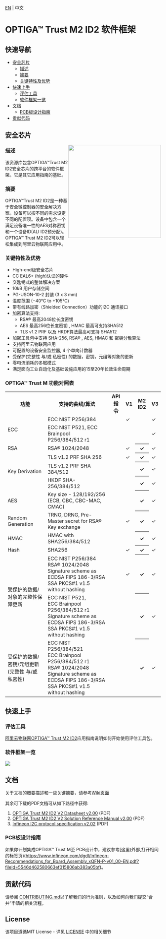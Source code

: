 [EN](./README.md) | 中文

# OPTIGA&trade; Trust M2 ID2 软件框架

## 快速导航

* [安全芯片](#安全芯片)
  * [描述](#描述)
  * [摘要](#摘要)
  * [关键特性及优势](#关键特性及优势)
* [快速上手](#快速上手)
  * [评估工具](#评估工具)
  * [软件框架一览](#软件框架一览)
* [文档](#文档)
  * [PCB板设计指南](#PCB板设计指南)
* [贡献代码](#贡献代码)


## 安全芯片

<img src="https://github.com/Infineon/Assets/raw/master/Pictures/lowres-OPTIGA%20Trust%20M2%20ID2%2010-2%20plain.tif.png" width="300" style="float:right">

### 描述

该资源库包含OPTIGA™Trust M2 ID2安全芯片的跨平台的软件框架。它是其它应用指南的基础。

### 摘要

OPTIGA™Trust M2 ID2是一种基于安全微控制器的安全解决方案。设备可以按不同的需求设定不同的配置项。设备中包含一个满足设备唯一性的AES对称密钥和一个设备ID(ALI ID2预分配)。OPTIGA™ Trust M2 ID2可以轻松集成到阿里云物联网应用中。

### 关键特性及优势

* High-end级安全芯片
* CC EAL6+ (high)认证的硬件
* 交匙钥式的整体解决方案
* 10kB 用户存储空间
* PG-USON-10-2 封装 (3 x 3 mm)
* 温度范围 (−40°C to +105°C)
* 带有线路加密（Shielded Connection）功能的I2C 通讯接口
* 加密算法支持: 
  * RSA® 最高2048位长度密钥
  * AES 最高256位长度密钥 , HMAC 最高可支持SHA512
  * TLS v1.2 PRF 以及 HKDF算法最高可支持 SHA512
* 加密工具包中支持 SHA-256, RSA® , AES, HMAC 和 密钥分散算法
* 支持阿里云物联网应用
* 可配置的设备安全监控器, 4 个单向计数器
* 受保护(完整性 与/或 私密性) 的数据，密钥，元组等对象的更新
* 零电流消耗的冬眠模式
* 满足面向工业自动化及基础设施应用的15至20年长效生命周期  

### OPTIGA&trade; Trust M 功能对照表

<table class="tg">
  <tr>
    <th class="tg-fymr">功能</th>
    <th class="tg-fymr">支持的曲线/算法</th>
    <th class="tg-fymr">API 指令</th>
    <th class="tg-fymr">V1</th>
    <th class="tg-fymr">M2 ID2</th>
    <th class="tg-fymr">V3</th>
  </tr>
  <tr>
    <td class="tg-c3ow" rowspan="2">ECC</td>
    <td class="tg-0pky">ECC NIST P256/384 </td>
    <td class="tg-0pky"></td>
    <td class="tg-0pky">✓</td>
    <td class="tg-0pky"> </td>
    <td class="tg-0pky">✓</td>
  </tr>
  <tr>
    <td class="tg-0pky">ECC NIST P521, ECC Brainpool P256/384/512 r1</td>
    <td class="tg-0pky"></td>
    <td class="tg-0pky"> </td>
    <td class="tg-0pky"> </td>
    <td class="tg-0pky">✓</td>
  </tr>
  <tr>
    <td class="tg-c3ow">RSA</td>
    <td class="tg-0pky">RSA® 1024/2048 </td>
    <td class="tg-0pky"></td>
    <td class="tg-0pky">✓</td>
    <th class="tg-0pky">✓</th>
    <td class="tg-0pky">✓</td>
  </tr>
  <tr>
    <td class="tg-c3ow" rowspan="3">Key Derivation</td>
    <td class="tg-0pky">TLS v1.2 PRF SHA 256 </td>
    <td class="tg-0pky"></td>
    <td class="tg-0pky">✓</td>
    <th class="tg-0pky">✓</th>
    <td class="tg-0pky">✓</td>
  </tr>
  <tr>
    <td class="tg-0pky">TLS v1.2 PRF SHA 384/512 </td>
    <td class="tg-0pky"></td>
    <td class="tg-0pky"> </td>
    <th class="tg-0pky">✓</th>
    <td class="tg-0pky">✓</td>
  </tr>
  <tr>
    <td class="tg-0pky">HKDF SHA-256/384/512  </td>
    <td class="tg-0pky"></td>
    <td class="tg-0pky"> </td>
    <th class="tg-0pky">✓</th>
    <td class="tg-0pky">✓</td>
  </tr>
  <tr>
    <td class="tg-c3ow">AES</td>
    <td class="tg-0pky">Key size - 128/192/256 (ECB, CBC, CBC-MAC, CMAC)</td>
    <td class="tg-0pky"></td>
    <td class="tg-0pky"> </td>
    <th class="tg-0pky">✓</th>
    <td class="tg-0pky">✓</td>
  </tr>
  <tr>
    <td class="tg-c3ow">Random Generation</td>
    <td class="tg-0pky">TRNG, DRNG, Pre-Master secret for RSA® Key exchange</td>
    <td class="tg-0pky"></td>
    <td class="tg-0pky">✓</td>
    <th class="tg-0pky">✓</th>
    <td class="tg-0pky">✓</td>
  </tr>
  <tr>
    <td class="tg-c3ow">HMAC</td>
    <td class="tg-0pky">HMAC with SHA256/384/512 </td>
    <td class="tg-0pky"></td>
    <td class="tg-0pky"> </td>
    <th class="tg-0pky">✓</th>
    <td class="tg-0pky">✓</td>
  </tr>
  <tr>
    <td class="tg-c3ow">Hash </td>
    <td class="tg-0pky">SHA256 </td>
    <td class="tg-0pky"></td>
    <td class="tg-0pky">✓</td>
    <th class="tg-0pky">✓</th>
    <td class="tg-0pky">✓</td>
  </tr>
  <tr>
    <td class="tg-c3ow" rowspan="2">受保护的数据/对象的完整性保障更新</td>
    <td class="tg-0pky">ECC NIST P256/384</br>RSA® 1024/2048 </br>Signature scheme as ECDSA FIPS 186-3/RSA SSA PKCS#1 v1.5 without hashing </td>
    <td class="tg-0pky"></td>
    <td class="tg-0pky">✓</td>
    <th class="tg-0pky">✓</th> 
    <td class="tg-0pky">✓</td>
  </tr>
  <tr>
    <td class="tg-c3ow">ECC NIST P521,</br>ECC Brainpool P256/384/512 r1</br>Signature scheme as ECDSA FIPS 186-3/RSA SSA PKCS#1 v1.5 without hashing</td>
    <td class="tg-0pky"></td>
    <td class="tg-0pky"> </td>
    <th class="tg-0pky">✓</th> 
    <td class="tg-0pky">✓</td>
  </tr>
  <tr>
    <td class="tg-c3ow">受保护的数据/密钥/元组更新 (完整性 与/或 私密性)</td>
    <td class="tg-0pky">ECC NIST P256/384/521</br>ECC Brainpool P256/384/512 r1</br>RSA® 1024/2048</br>Signature scheme as ECDSA FIPS 186-3/RSA SSA PKCS#1 v1.5 without hashing</td>
    <td class="tg-0pky"></td>
    <td class="tg-0pky"> </td>
    <th class="tg-0pky">✓</th>
    <td class="tg-0pky">✓</td>
  </tr>
</table>

## 快速上手

### 评估工具

[阿里云物联网OPTIGA™ Trust M2 ID2](https://github.com/Infineon/alios-things-optiga-trust-m)应用指南说明如何开始使用评估工具包。

### 软件框架一览

![](https://github.com/Infineon/Assets/raw/master/Pictures/optiga_trust_m_system_block_diagram_v2id2.png)

## 文档

关于文档的概要描述和一些关键摘要，请参考[Wiki页面](https://github.com/Infineon/optiga-trust-m2-id2/wiki)

其余可下载的PDF文档可从如下路径中获得:
1. [OPTIGA Trust M2 ID2 V2 Datasheet v2.00](documents/OPTIGA_Trust_M2_ID2_V2_Datasheet_v2.00.pdf) (PDF)
2. [OPTIGA Trust M2 ID2 V2 Solution Reference Manual v2.00](documents/OPTIGA_Trust_M2_ID2_V2_Solution_Reference_Manual_v2.00.pdf) (PDF)
4. [Infineon I2C protocol specification v2.02](documents/Infineon_I2C_Protocol_v2.02.pdf) (PDF)

### PCB板设计指南

如果你计划集成OPTIGA™ Trust M至 PCB设计中，建议参考[这里(外部,打开相同的标签页)(https://www.infineon.com/dgdl/Infineon-Recommendations_for_Board_Assembly_xQFN-P-v01_00-EN.pdf?fileId=5546d462580663ef015806ab383a05bf)。

## <a name="contributing"></a>贡献代码

请参阅 [CONTRIBUTING.md](CONTRIBUTING.md)以了解我们的行为准则，以及如何向我们提交“合并”申请的相关流程。

## <a name="license"></a>License
该项目遵循MIT License - 详见 [LICENSE](LICENSE) 中的相关细节
